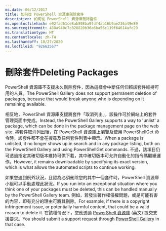 ```yaml
---
ms.date: 06/12/2017
title: 如何從 PowerShell 資源庫刪除套件
description: 如何從 PowerShell 資源庫刪除套件
ms.openlocfilehash: e02fad61ce8ab808ba9fdf4ab16b9ae236a49e80
ms.sourcegitcommit: 488a940c7c828820b36a6ba56c119f64614afc29
ms.translationtype: HT
ms.contentlocale: zh-TW
ms.lasthandoff: 10/27/2020
ms.locfileid: "92662567"
---
```

# <a name="deleting-packages"></a><span data-ttu-id="86264-103">刪除套件</span><span class="sxs-lookup"><span data-stu-id="86264-103">Deleting Packages</span></span>

<span data-ttu-id="86264-104">PowerShell 資源庫不支援永久刪除套件，因為這樣會中斷任何仰賴該套件維持可用的人員。</span><span class="sxs-lookup"><span data-stu-id="86264-104">The PowerShell Gallery does not support permanent deletion of packages, because that would break anyone who is depending on it remaining available.</span></span>

<span data-ttu-id="86264-105">相反地，PowerShell 資源庫支援將套件「取消列出」，該操作可於網站上的套件管理頁面中完成。</span><span class="sxs-lookup"><span data-stu-id="86264-105">Instead, the PowerShell Gallery supports a way to 'unlist' a package, which can be done in the package management page on the web site.</span></span> <span data-ttu-id="86264-106">將套件取消列出後，在 PowerShell 資源庫上瀏覽及使用 PowerShellGet 命令時，該套件都不會在搜尋及任何套件列表中顯示。</span><span class="sxs-lookup"><span data-stu-id="86264-106">When a package is unlisted, it no longer shows up in search and in any package listing, both on the PowerShell Gallery and using PowerShellGet commands.</span></span>
<span data-ttu-id="86264-107">不過，該項目仍可透過指定其確切版本維持可供下載，其中確切版本可允許自動化的指令碼繼續運作。</span><span class="sxs-lookup"><span data-stu-id="86264-107">However, it remains downloadable by specifying its exact version, which is what allows the automated scripts to continue working.</span></span>

<span data-ttu-id="86264-108">如果您遇到例外狀況，且認為必須刪除您的其中一個套件時，PowerShell 資源庫小組可以手動處理此狀況。</span><span class="sxs-lookup"><span data-stu-id="86264-108">If you run into an exceptional situation where you think one of your packages must be deleted, this can be handled manually by the PowerShell Gallery team.</span></span> <span data-ttu-id="86264-109">例如，若發生著作權侵權問題，或是可能有害的內容，即有充分的理由可將其刪除。</span><span class="sxs-lookup"><span data-stu-id="86264-109">For example, if there is a copyright infringement issue, or potentially harmful content, that could be a valid reason to delete it.</span></span> <span data-ttu-id="86264-110">在該種情況下，您應透過 [PowerShell 資源庫](https://www.PowerShellGallery.com) \(英文\) 提交支援要求。</span><span class="sxs-lookup"><span data-stu-id="86264-110">You should submit a support request through [PowerShell Gallery](https://www.PowerShellGallery.com) in that case.</span></span>
